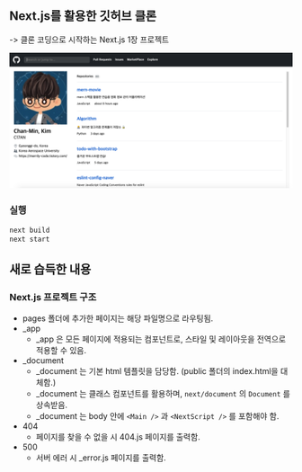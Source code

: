 ## Next.js를 활용한 깃허브 클론

-> 클론 코딩으로 시작하는 Next.js 1장 프로젝트

![0](0.png)

### 실행

```
next build
next start
```

## 새로 습득한 내용

### Next.js 프로젝트 구조
- pages 폴더에 추가한 페이지는 해당 파일명으로 라우팅됨.
- _app
  - _app 은 모든 페이지에 적용되는 컴포넌트로, 스타일 및 레이아웃을 전역으로 적용할 수 있음.
- _document
  - _document 는 기본 html 템플릿을 담당함. (public 폴더의 index.html을 대체함.)
  - _document 는 클래스 컴포넌트를 활용하며, `next/document` 의 `Document` 를 상속받음.
  - _document 는 body 안에 `<Main />` 과 `<NextScript />` 를 포함해야 함.
- 404
  - 페이지를 찾을 수 없을 시 404.js 페이지를 출력함.
- 500
  - 서버 에러 시 _error.js 페이지를 출력함.